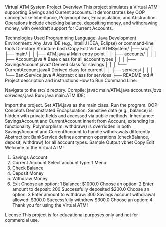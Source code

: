 Virtual ATM System
Project Overview
This project simulates a Virtual ATM supporting Savings and Current accounts. It demonstrates key OOP concepts like Inheritance, Polymorphism, Encapsulation, and Abstraction. Operations include checking balance, depositing money, and withdrawing money, with overdraft support for Current Accounts.

Technologies Used
Programming Language: Java
Development Environment: Any Java IDE (e.g., IntelliJ IDEA, Eclipse) or command-line tools
Directory Structure
bash
Copy
Edit
VirtualATMSystem/
├── src/
│   ├── main/
│   │   ├── ATM.java               # Main entry point
│   │   ├── accounts/
│   │   │   ├── Account.java       # Base class for all account types
│   │   │   ├── SavingsAccount.java# Derived class for savings
│   │   │   └── CurrentAccount.java# Derived class for current
│   │   ├── services/
│   │   │   └── BankService.java   # Abstract class for services
├── README.md                      # Project description and instructions
How to Run
Command Line:

Navigate to the src/ directory.
Compile: javac main/ATM.java accounts/*.java services/*.java
Run: java main.ATM
IDE:

Import the project.
Set ATM.java as the main class.
Run the program.
OOP Concepts Demonstrated
Encapsulation: Sensitive data (e.g., balance) is hidden with private fields and accessed via public methods.
Inheritance: SavingsAccount and CurrentAccount inherit from Account, extending its functionality.
Polymorphism: withdraw() is overridden in both SavingsAccount and CurrentAccount to handle withdrawals differently.
Abstraction: BankService defines common operations (checkBalance, deposit, withdraw) for all account types.
Sample Output
vbnet
Copy
Edit
Welcome to the Virtual ATM!
1. Savings Account
2. Current Account
Select account type: 1
Menu: 
1. Check Balance
2. Deposit Money
3. Withdraw Money
4. Exit
Choose an option: 1
Balance: $1000.0
Choose an option: 2
Enter amount to deposit: 200
Successfully deposited $200.0
Choose an option: 3
Enter amount to withdraw: 300
Savings account withdrawal allowed: $300.0
Successfully withdrew $300.0
Choose an option: 4
Thank you for using the Virtual ATM!

License
This project is for educational purposes only and not for commercial use.

